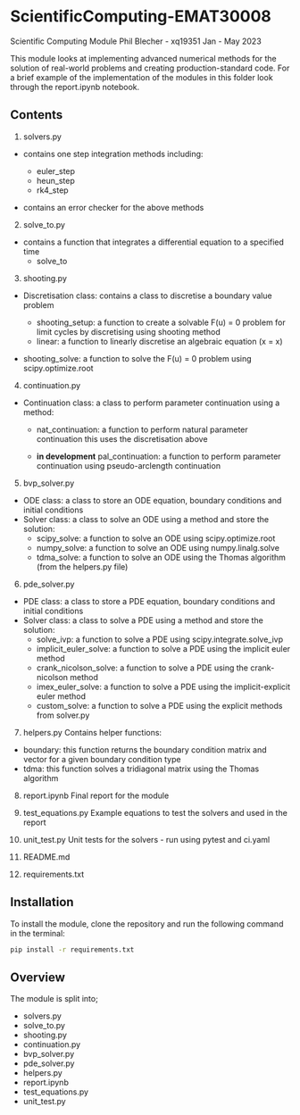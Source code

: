 # ScientificComputing-EMAT30008
Scientific Computing Module
Phil Blecher - xq19351
Jan - May 2023

This module looks at implementing advanced numerical methods for the solution of real-world problems and creating production-standard code. For a brief example of the implementation of the modules in this folder look through the report.ipynb notebook.

## Contents
1. solvers.py
- contains one step integration methods including:
    - euler_step
    - heun_step
    - rk4_step

- contains an error checker for the above methods

2. solve_to.py
- contains a function that integrates a differential equation to a specified time
    - solve_to

3. shooting.py
- Discretisation class: contains a class to discretise a boundary value problem
    - shooting_setup: a function to create a solvable F(u) = 0 problem for limit cycles by discretising using shooting method
    - linear: a function to linearly discretise an algebraic equation (x = x) 

- shooting_solve: a function to solve the F(u) = 0 problem using scipy.optimize.root

4. continuation.py
- Continuation class: a class to perform parameter continuation using a method:
    - nat_continuation: a function to perform natural parameter continuation
        this uses the discretisation above

    - **in development** pal_continuation: a function to perform parameter continuation using pseudo-arclength continuation

5. bvp_solver.py
- ODE class: a class to store an ODE equation, boundary conditions and initial conditions
- Solver class: a class to solve an ODE using a method and store the solution:
    - scipy_solve: a function to solve an ODE using scipy.optimize.root
    - numpy_solve: a function to solve an ODE using numpy.linalg.solve
    - tdma_solve: a function to solve an ODE using the Thomas algorithm (from the helpers.py file)

6. pde_solver.py
- PDE class: a class to store a PDE equation, boundary conditions and initial conditions
- Solver class: a class to solve a PDE using a method and store the solution:
    - solve_ivp: a function to solve a PDE using scipy.integrate.solve_ivp
    - implicit_euler_solve: a function to solve a PDE using the implicit euler method
    - crank_nicolson_solve: a function to solve a PDE using the crank-nicolson method
    - imex_euler_solve: a function to solve a PDE using the implicit-explicit euler method
    - custom_solve: a function to solve a PDE using the explicit methods from solver.py

7. helpers.py
Contains helper functions:
- boundary: this function returns the boundary condition matrix and vector for a given boundary condition type
- tdma: this function solves a tridiagonal matrix using the Thomas algorithm

8. report.ipynb
Final report for the module

9. test_equations.py
Example equations to test the solvers and used in the report

10. unit_test.py
Unit tests for the solvers - run using pytest and ci.yaml

11. README.md

12. requirements.txt

## Installation

To install the module, clone the repository and run the following command in the terminal:
```bash
pip install -r requirements.txt
```

## Overview

The module is split into;
- solvers.py
- solve_to.py
- shooting.py
- continuation.py
- bvp_solver.py
- pde_solver.py
- helpers.py
- report.ipynb
- test_equations.py
- unit_test.py










 
